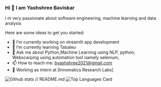 ### Hi 👋 I am Yashshree Baviskar

<!------------------------------------------------------------------------------------------------------------------>
I m very passionate about software engineering, machine learning and data analysis


Here are some ideas to get you started:

- 🔭 I’m currently working on streamlit app development
- 🌱 I’m currently learning Tabaleu
- 💬 Ask me about Python,Machine Learning using NLP, python, Webscarping using  automation tool namely selenium, 
- 📫 How to reach me: byashshree2021@gmail.com
- 💼 Working as intern at [Innomatics Research Labs]

![Github stats](https://github-readme-stats.vercel.app/api?username=UniverseofData&theme=highcontrast&show_icons=true&count_private=true)
// README.md
![Top Languages Card](https://github-readme-stats.vercel.app/api/top-langs/?username=UniverseofData)

